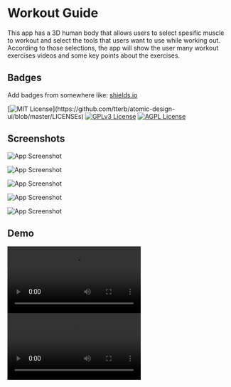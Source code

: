 
# Workout Guide

This app has a 3D human body that allows users to select spesific muscle to workout and select the tools that users want to use while working out. According to those selections, the app will show the user many workout exercises videos and some key points about the exercises.


## Badges

Add badges from somewhere like: [shields.io](https://shields.io/)

[![MIT License](https://img.shields.io/apm/l/atomic-design-ui.svg?)](https://github.com/tterb/atomic-design-ui/blob/master/LICENSEs)
[![GPLv3 License](https://img.shields.io/badge/License-GPL%20v3-yellow.svg)](https://opensource.org/licenses/)
[![AGPL License](https://img.shields.io/badge/license-AGPL-blue.svg)](http://www.gnu.org/licenses/agpl-3.0)


## Screenshots

![App Screenshot](https://imgur.com/af8N9ax.png)

![App Screenshot](https://i.imgur.com/YCFwMLt.png)

![App Screenshot](https://imgur.com/zIqz2HN.png)

![App Screenshot](https://imgur.com/SzTSXVT.png)

![App Screenshot](https://imgur.com/7eyAkoY.png)


## Demo

![App Demo](https://i.imgur.com/Ok2p6b1.mp4)
![App Demo](https://imgur.com/4F3dHLG.mp4)
